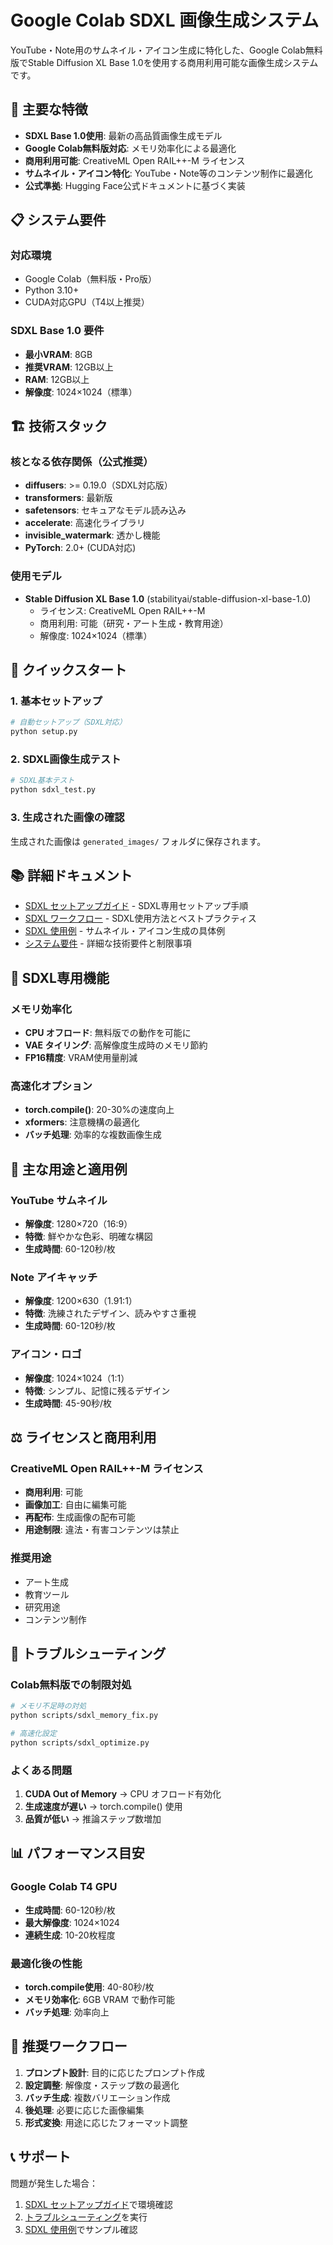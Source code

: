 # Google Colab SDXL 画像生成システム

YouTube・Note用のサムネイル・アイコン生成に特化した、Google Colab無料版でStable Diffusion XL Base 1.0を使用する商用利用可能な画像生成システムです。

## 🎯 主要な特徴

- **SDXL Base 1.0使用**: 最新の高品質画像生成モデル
- **Google Colab無料版対応**: メモリ効率化による最適化
- **商用利用可能**: CreativeML Open RAIL++-M ライセンス
- **サムネイル・アイコン特化**: YouTube・Note等のコンテンツ制作に最適化
- **公式準拠**: Hugging Face公式ドキュメントに基づく実装

## 📋 システム要件

### 対応環境
- Google Colab（無料版・Pro版）
- Python 3.10+
- CUDA対応GPU（T4以上推奨）

### SDXL Base 1.0 要件
- **最小VRAM**: 8GB
- **推奨VRAM**: 12GB以上
- **RAM**: 12GB以上
- **解像度**: 1024×1024（標準）

## 🏗️ 技術スタック

### 核となる依存関係（公式推奨）
- **diffusers**: >= 0.19.0（SDXL対応版）
- **transformers**: 最新版
- **safetensors**: セキュアなモデル読み込み
- **accelerate**: 高速化ライブラリ
- **invisible_watermark**: 透かし機能
- **PyTorch**: 2.0+ (CUDA対応)

### 使用モデル
- **Stable Diffusion XL Base 1.0** (stabilityai/stable-diffusion-xl-base-1.0)
  - ライセンス: CreativeML Open RAIL++-M
  - 商用利用: 可能（研究・アート生成・教育用途）
  - 解像度: 1024×1024（標準）

## 🚀 クイックスタート

### 1. 基本セットアップ
```bash
# 自動セットアップ（SDXL対応）
python setup.py
```

### 2. SDXL画像生成テスト
```bash
# SDXL基本テスト
python sdxl_test.py
```

### 3. 生成された画像の確認
生成された画像は `generated_images/` フォルダに保存されます。

## 📚 詳細ドキュメント

- [SDXL セットアップガイド](sdxl-setup.md) - SDXL専用セットアップ手順
- [SDXL ワークフロー](sdxl-workflow.md) - SDXL使用方法とベストプラクティス
- [SDXL 使用例](sdxl-examples.md) - サムネイル・アイコン生成の具体例
- [システム要件](requirements.md) - 詳細な技術要件と制限事項

## 🔧 SDXL専用機能

### メモリ効率化
- **CPU オフロード**: 無料版での動作を可能に
- **VAE タイリング**: 高解像度生成時のメモリ節約
- **FP16精度**: VRAM使用量削減

### 高速化オプション
- **torch.compile()**: 20-30%の速度向上
- **xformers**: 注意機構の最適化
- **バッチ処理**: 効率的な複数画像生成

## 🎨 主な用途と適用例

### YouTube サムネイル
- **解像度**: 1280×720（16:9）
- **特徴**: 鮮やかな色彩、明確な構図
- **生成時間**: 60-120秒/枚

### Note アイキャッチ
- **解像度**: 1200×630（1.91:1）
- **特徴**: 洗練されたデザイン、読みやすさ重視
- **生成時間**: 60-120秒/枚

### アイコン・ロゴ
- **解像度**: 1024×1024（1:1）
- **特徴**: シンプル、記憶に残るデザイン
- **生成時間**: 45-90秒/枚

## ⚖️ ライセンスと商用利用

### CreativeML Open RAIL++-M ライセンス
- **商用利用**: 可能
- **画像加工**: 自由に編集可能
- **再配布**: 生成画像の配布可能
- **用途制限**: 違法・有害コンテンツは禁止

### 推奨用途
- アート生成
- 教育ツール
- 研究用途
- コンテンツ制作

## 🔧 トラブルシューティング

### Colab無料版での制限対処
```bash
# メモリ不足時の対処
python scripts/sdxl_memory_fix.py

# 高速化設定
python scripts/sdxl_optimize.py
```

### よくある問題
1. **CUDA Out of Memory** → CPU オフロード有効化
2. **生成速度が遅い** → torch.compile() 使用
3. **品質が低い** → 推論ステップ数増加

## 📊 パフォーマンス目安

### Google Colab T4 GPU
- **生成時間**: 60-120秒/枚
- **最大解像度**: 1024×1024
- **連続生成**: 10-20枚程度

### 最適化後の性能
- **torch.compile使用**: 40-80秒/枚
- **メモリ効率化**: 6GB VRAM で動作可能
- **バッチ処理**: 効率向上

## 🎯 推奨ワークフロー

1. **プロンプト設計**: 目的に応じたプロンプト作成
2. **設定調整**: 解像度・ステップ数の最適化
3. **バッチ生成**: 複数バリエーション作成
4. **後処理**: 必要に応じた画像編集
5. **形式変換**: 用途に応じたフォーマット調整

## 📞 サポート

問題が発生した場合：
1. [SDXL セットアップガイド](sdxl-setup.md)で環境確認
2. [トラブルシューティング](#🔧-トラブルシューティング)を実行
3. [SDXL 使用例](sdxl-examples.md)でサンプル確認